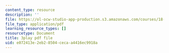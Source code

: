 ```yaml
---
content_type: resource
description: ''
file: https://ol-ocw-studio-app-production.s3.amazonaws.com/courses/18-01sc-single-variable-calculus-fall-2010/e072413e2eb28504cecaa4416ec9918a_MK_0QHbUnIA.pdf
file_type: application/pdf
learning_resource_types: []
resourcetype: Document
title: 3play pdf file
uid: e072413e-2eb2-8504-ceca-a4416ec9918a
---
```

